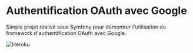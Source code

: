 # Authentification OAuth avec Google

Simple projet réalisé sous Symfony pour démontrer l'utilisation du framework d'authentification OAuth avec Google.

![Heroku](https://pyheroku-badge.herokuapp.com/?app=mds-oauth-google&style=flat)
